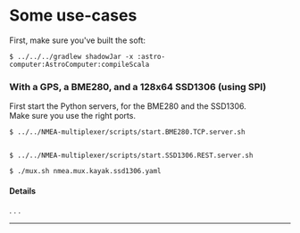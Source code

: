 # Some use-cases

First, make sure you've built the soft:
```
$ ../../../gradlew shadowJar -x :astro-computer:AstroComputer:compileScala
```

### With a GPS, a BME280, and a 128x64 SSD1306 (using SPI)
First start the Python servers, for the BME280 and the SSD1306.  
Make sure you use the right ports.
```
$ ../../NMEA-multiplexer/scripts/start.BME280.TCP.server.sh


$ ../../NMEA-multiplexer/scripts/start.SSD1306.REST.server.sh 

```

```
$ ./mux.sh nmea.mux.kayak.ssd1306.yaml
```

#### Details
. . .

---
